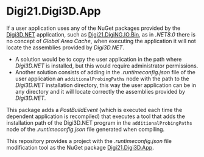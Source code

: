 # Digi21.Digi3D.App

If a user application uses any of the NuGet packages provided by the [Digi3D.NET](https://www.digi21.net/Digi3D) application, such as [Digi21.DigiNG.IO.Bin](https://www.nuget.org/packages/Digi21.DigiNG.Io.Bin), as in _.NET8.0_ there is no concept of _Global Area Cache_, when executing the application it will not locate the assemblies provided by _Digi3D.NET_.

* A solution would be to copy the user application in the path where _Digi3D.NET_ is installed, but this would require administrator permissions.
* Another solution consists of adding in the _.runtimeconfig.json_ file of the user application an `additionalProbingPaths` node with the path to the _Digi3D.NET_ installation directory, this way the user application can be in any directory and it will locate correctly the assemblies provided by _Digi3D.NET_.

This package adds a _PostBuildEvent_ (which is executed each time the dependent application is recompiled) that executes a tool that adds the installation path of the Digi3D.NET program in the `additionalProbingPaths` node of the _.runtimeconfig.json_ file generated when compiling.

This repository provides a project with the _.runtimeconfig.json_ file modification tool as the NuGet package [Digi21.Digi3D.App](https://www.nuget.org/packages/Digi21.Digi3D.App).

